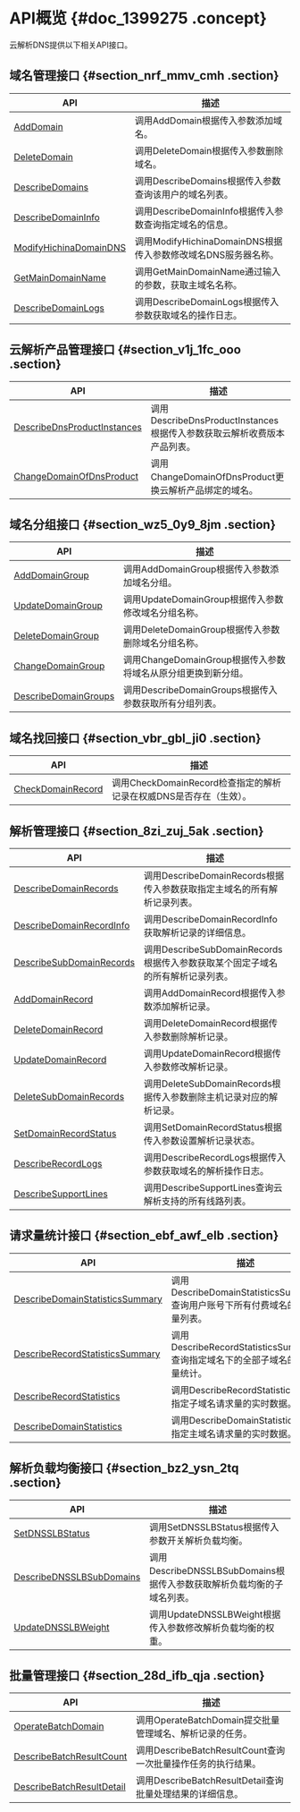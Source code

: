 # API概览 {#doc_1399275 .concept}

云解析DNS提供以下相关API接口。

## 域名管理接口 {#section_nrf_mmv_cmh .section}

|API|描述|
|---|--|
|[AddDomain](cn.zh-CN/API文档/域名管理接口/AddDomain.md)|调用AddDomain根据传入参数添加域名。|
|[DeleteDomain](cn.zh-CN/API文档/域名管理接口/DeleteDomain.md)|调用DeleteDomain根据传入参数删除域名。|
|[DescribeDomains](cn.zh-CN/API文档/域名管理接口/DescribeDomains.md)|调用DescribeDomains根据传入参数查询该用户的域名列表。|
|[DescribeDomainInfo](cn.zh-CN/API文档/域名管理接口/DescribeDomainInfo.md)|调用DescribeDomainInfo根据传入参数查询指定域名的信息。|
|[ModifyHichinaDomainDNS](cn.zh-CN/API文档/域名管理接口/ModifyHichinaDomainDNS.md)|调用ModifyHichinaDomainDNS根据传入参数修改域名DNS服务器名称。|
|[GetMainDomainName](cn.zh-CN/API文档/域名管理接口/GetMainDomainName.md)|调用GetMainDomainName通过输入的参数，获取主域名名称。|
|[DescribeDomainLogs](cn.zh-CN/API文档/域名管理接口/DescribeDomainLogs.md)|调用DescribeDomainLogs根据传入参数获取域名的操作日志。|

## 云解析产品管理接口 {#section_v1j_1fc_ooo .section}

|API|描述|
|---|--|
|[DescribeDnsProductInstances](cn.zh-CN/API文档/云解析产品管理接口/DescribeDnsProductInstances.md)|调用DescribeDnsProductInstances根据传入参数获取云解析收费版本产品列表。|
|[ChangeDomainOfDnsProduct](cn.zh-CN/API文档/云解析产品管理接口/ChangeDomainOfDnsProduct.md)|调用ChangeDomainOfDnsProduct更换云解析产品绑定的域名。|

## 域名分组接口 {#section_wz5_0y9_8jm .section}

|API|描述|
|---|--|
|[AddDomainGroup](cn.zh-CN/API文档/域名分组接口/AddDomainGroup.md)|调用AddDomainGroup根据传入参数添加域名分组。|
|[UpdateDomainGroup](cn.zh-CN/API文档/域名分组接口/UpdateDomainGroup.md)|调用UpdateDomainGroup根据传入参数修改域名分组名称。|
|[DeleteDomainGroup](cn.zh-CN/API文档/域名分组接口/DeleteDomainGroup.md)|调用DeleteDomainGroup根据传入参数删除域名分组名称。|
|[ChangeDomainGroup](cn.zh-CN/API文档/域名分组接口/ChangeDomainGroup.md)|调用ChangeDomainGroup根据传入参数将域名从原分组更换到新分组。|
|[DescribeDomainGroups](cn.zh-CN/API文档/域名分组接口/DescribeDomainGroups.md)|调用DescribeDomainGroups根据传入参数获取所有分组列表。|

## 域名找回接口 {#section_vbr_gbl_ji0 .section}

|API|描述|
|---|--|
|[CheckDomainRecord](cn.zh-CN/API文档/域名找回接口/CheckDomainRecord.md)|调用CheckDomainRecord检查指定的解析记录在权威DNS是否存在（生效）。|

## 解析管理接口 {#section_8zi_zuj_5ak .section}

|API|描述|
|---|--|
|[DescribeDomainRecords](cn.zh-CN/API文档/解析管理接口/DescribeDomainRecords.md)|调用DescribeDomainRecords根据传入参数获取指定主域名的所有解析记录列表。|
|[DescribeDomainRecordInfo](cn.zh-CN/API文档/解析管理接口/DescribeDomainRecordInfo.md)|调用DescribeDomainRecordInfo获取解析记录的详细信息。|
|[DescribeSubDomainRecords](cn.zh-CN/API文档/解析管理接口/DescribeSubDomainRecords.md)|调用DescribeSubDomainRecords根据传入参数获取某个固定子域名的所有解析记录列表。|
|[AddDomainRecord](cn.zh-CN/API文档/解析管理接口/AddDomainRecord.md)|调用AddDomainRecord根据传入参数添加解析记录。|
|[DeleteDomainRecord](cn.zh-CN/API文档/解析管理接口/DeleteDomainRecord.md)|调用DeleteDomainRecord根据传入参数删除解析记录。|
|[UpdateDomainRecord](cn.zh-CN/API文档/解析管理接口/UpdateDomainRecord.md)|调用UpdateDomainRecord根据传入参数修改解析记录。|
|[DeleteSubDomainRecords](cn.zh-CN/API文档/解析管理接口/DeleteSubDomainRecords.md)|调用DeleteSubDomainRecords根据传入参数删除主机记录对应的解析记录。|
|[SetDomainRecordStatus](cn.zh-CN/API文档/解析管理接口/SetDomainRecordStatus.md)|调用SetDomainRecordStatus根据传入参数设置解析记录状态。|
|[DescribeRecordLogs](cn.zh-CN/API文档/解析管理接口/DescribeRecordLogs.md)|调用DescribeRecordLogs根据传入参数获取域名的解析操作日志。|
|[DescribeSupportLines](cn.zh-CN/API文档/解析管理接口/DescribeSupportLines.md)|调用DescribeSupportLines查询云解析支持的所有线路列表。|

## 请求量统计接口 {#section_ebf_awf_elb .section}

|API|描述|
|---|--|
|[DescribeDomainStatisticsSummary](cn.zh-CN/API文档/请求量统计接口/DescribeDomainStatisticsSummary.md)|调用DescribeDomainStatisticsSummary查询用户账号下所有付费域名的请求量列表。|
|[DescribeRecordStatisticsSummary](cn.zh-CN/API文档/请求量统计接口/DescribeRecordStatisticsSummary.md)|调用DescribeRecordStatisticsSummary查询指定域名下的全部子域名的请求量统计。|
|[DescribeRecordStatistics](cn.zh-CN/API文档/请求量统计接口/DescribeRecordStatistics.md)|调用DescribeRecordStatistics查询指定子域名请求量的实时数据。|
|[DescribeDomainStatistics](cn.zh-CN/API文档/请求量统计接口/DescribeDomainStatistics.md)|调用DescribeDomainStatistics查询指定主域名请求量的实时数据。|

## 解析负载均衡接口 {#section_bz2_ysn_2tq .section}

|API|描述|
|---|--|
|[SetDNSSLBStatus](cn.zh-CN/API文档/解析负载均衡接口/SetDNSSLBStatus.md)|调用SetDNSSLBStatus根据传入参数开关解析负载均衡。|
|[DescribeDNSSLBSubDomains](cn.zh-CN/API文档/解析负载均衡接口/DescribeDNSSLBSubDomains.md)|调用DescribeDNSSLBSubDomains根据传入参数获取解析负载均衡的子域名列表。|
|[UpdateDNSSLBWeight](cn.zh-CN/API文档/解析负载均衡接口/UpdateDNSSLBWeight.md)|调用UpdateDNSSLBWeight根据传入参数修改解析负载均衡的权重。|

## 批量管理接口 {#section_28d_ifb_qja .section}

|API|描述|
|---|--|
|[OperateBatchDomain](cn.zh-CN/API文档/批量管理接口/OperateBatchDomain.md)|调用OperateBatchDomain提交批量管理域名、解析记录的任务。|
|[DescribeBatchResultCount](cn.zh-CN/API文档/批量管理接口/DescribeBatchResultCount.md)|调用DescribeBatchResultCount查询一次批量操作任务的执行结果。|
|[DescribeBatchResultDetail](cn.zh-CN/API文档/批量管理接口/DescribeBatchResultDetail.md)|调用DescribeBatchResultDetail查询批量处理结果的详细信息。|

